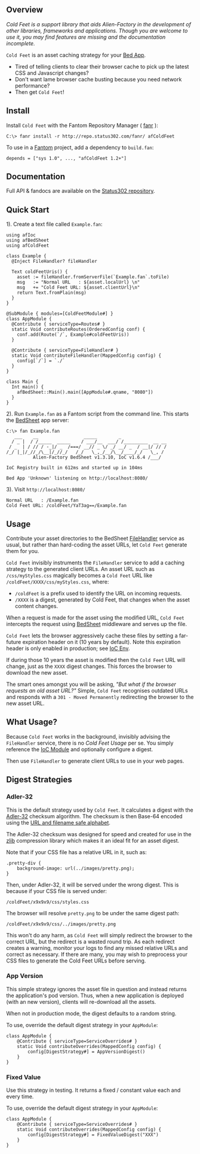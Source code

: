 ## Overview 

*Cold Feet is a support library that aids Alien-Factory in the development of other libraries, frameworks and applications. Though you are welcome to use it, you may find features are missing and the documentation incomplete.*

`Cold Feet` is an asset caching strategy for your [Bed App](http://www.fantomfactory.org/pods/afBedSheet).

- Tired of telling clients to clear their browser cache to pick up the latest CSS and Javascript changes?
- Don't want lame browser cache busting because you need network performance?
- Then get `Cold Feet`!

## Install 

Install `Cold Feet` with the Fantom Repository Manager ( [fanr](http://fantom.org/doc/docFanr/Tool.html#install) ):

    C:\> fanr install -r http://repo.status302.com/fanr/ afColdFeet

To use in a [Fantom](http://fantom.org/) project, add a dependency to `build.fan`:

    depends = ["sys 1.0", ..., "afColdFeet 1.2+"]

## Documentation 

Full API & fandocs are available on the [Status302 repository](http://repo.status302.com/doc/afColdFeet/).

## Quick Start 

1). Create a text file called `Example.fan`:

```
using afIoc
using afBedSheet
using afColdFeet

class Example {
  @Inject FileHandler? fileHandler

  Text coldFeetUris() {
    asset := fileHandler.fromServerFile(`Example.fan`.toFile)
    msg   := "Normal URL   : ${asset.localUrl} \n"
    msg   += "Cold Feet URL: ${asset.clientUrl}\n"
    return Text.fromPlain(msg)
  }
}

@SubModule { modules=[ColdFeetModule#] }
class AppModule {
  @Contribute { serviceType=Routes# }
  static Void contributeRoutes(OrderedConfig conf) {
    conf.add(Route(`/`, Example#coldFeetUris))
  }

  @Contribute { serviceType=FileHandler# }
  static Void contributeFileHandler(MappedConfig config) {
    config[`/`] = `./`
  }
}

class Main {
  Int main() {
    afBedSheet::Main().main([AppModule#.qname, "8080"])
  }
}
```

2). Run `Example.fan` as a Fantom script from the command line. This starts the [BedSheet](http://www.fantomfactory.org/pods/afBedSheet) app server:

```
C:\> fan Example.fan
   ___    __                 _____        _
  / _ |  / /_____  _____    / ___/__  ___/ /_________  __ __
 / _  | / // / -_|/ _  /===/ __// _ \/ _/ __/ _  / __|/ // /
/_/ |_|/_//_/\__|/_//_/   /_/   \_,_/__/\__/____/_/   \_, /
          Alien-Factory BedSheet v1.3.10, IoC v1.6.4 /___/

IoC Registry built in 612ms and started up in 104ms

Bed App 'Unknown' listening on http://localhost:8080/
```

3). Visit `http://localhost:8080/`

```
Normal URL   : /Example.fan
Cold Feet URL: /coldFeet/YaT3ag==/Example.fan
```

## Usage 

Contribute your asset directories to the BedSheet [FileHandler](http://repo.status302.com/doc/afBedSheet/FileHandler.html) service as usual, but rather than hard-coding the asset URLs, let `Cold Feet` generate them for you.

`Cold Feet` invisibly instruments the `FileHandler` service to add a caching strategy to the generated client URLs. An asset URL such as ``/css/myStyles.css`` magically becomes a `Cold Feet` URL like ``/coldFeet/XXXX/css/myStyles.css``, where:

- `/coldFeet` is a prefix used to identify the URL on incoming requests.
- `/XXXX` is a digest, generated by Cold Feet, that changes when the asset content changes.

When a request is made for the asset using the modified URL, `Cold Feet` intercepts the request using [BedSheet](http://www.fantomfactory.org/pods/afBedSheet) middleware and serves up the file.

`Cold Feet` lets the browser aggressively cache these files by setting a far-future expiration header on it (10 years by default). Note this expiration header is only enabled in production; see [IoC Env](http://www.fantomfactory.org/pods/IocEnv).

If during those 10 years the asset is modified then the `Cold Feet` URL will change, just as the `XXXX` digest changes. This forces the browser to download the new asset.

The smart ones amongst you will be asking, *"But what if the browser requests an old asset URL?"* Simple, `Cold Feet` recognises outdated URLs and responds with a `301 - Moved Permanently` redirecting the browser to the new asset URL.

## What Usage? 

Because `Cold Feet` works in the background, invisibly advising the `FileHandler` service, there is no *Cold Feet Usage* per se. You simply reference the [IoC Module](http://www.fantomfactory.org/pods/afIoc) and optionally configure a digest.

Then use `FileHandler` to generate client URLs to use in your web pages.

## Digest Strategies 

### Adler-32 

This is the default strategy used by `Cold Feet`. It calculates a digest with the [Adler-32](http://en.wikipedia.org/wiki/Adler32) checksum algorithm. The checksum is then Base-64 encoded using the [URL and filename safe alphabet](http://tools.ietf.org/html/rfc4648#section-5).

The Adler-32 checksum was designed for speed and created for use in the [zlib](http://en.wikipedia.org/wiki/Zlib) compression library which makes it an ideal fit for an asset digest.

Note that if your CSS file has a relative URL in it, such as:

    .pretty-div {
        background-image: url(../images/pretty.png);
    }

Then, under Adler-32, it will be served under the wrong digest. This is because if your CSS file is served under:

    /coldFeet/x9x9x9/css/styles.css

The browser will resolve `pretty.png` to be under the same digest path:

    /coldFeet/x9x9x9/css/../images/pretty.png

This won't do any harm, as `Cold Feet` will simply redirect the browser to the correct URL, but the redirect is a wasted round trip. As each redirect creates a warning, monitor your logs to find any missed relative URLs and correct as necessary. If there are many, you may wish to preprocess your CSS files to generate the Cold Feet URLs before serving.

### App Version 

This simple strategy ignores the asset file in question and instead returns the application's pod version. Thus, when a new application is deployed (with an new version), clients will re-download all the assets.

When not in production mode, the digest defaults to a random string.

To use, override the default digest strategy in your `AppModule`:

```
class AppModule {
    @Contribute { serviceType=ServiceOverrides# }
    static Void contributeOverrides(MappedConfig config) {
        config[DigestStrategy#] = AppVersionDigest()
    }
}
```

### Fixed Value 

Use this strategy in testing. It returns a fixed / constant value each and every time.

To use, override the default digest strategy in your `AppModule`:

```
class AppModule {
    @Contribute { serviceType=ServiceOverrides# }
    static Void contributeOverrides(MappedConfig config) {
        config[DigestStrategy#] = FixedValueDigest("XXX")
    }
}
```

